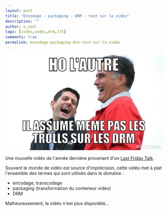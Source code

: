 ```yaml
---
layout: post
title: "Encodage - packaging - DRM - tout sur la vidéo"
description: ""
author: o_noel 
tags: [video,codec,drm,lft]
comments: true 
permalink: encodage-packaging-drm-tout-sur-la-vidéo
---
```


![Encodage - packaging - DRM - tout sur la vidéo](/tech.bedrockstreaming.com/public/images/posts/imgob/0-00-30-83-201306-ob_249f74_1372237975-243eac44ed956db01c71e248156531e7-jpg.jpeg)

Une nouvelle vidéo de l'année dernière provenant d'un [Last Friday Talk](/tags/#lft).

Souvent le monde de vidéo est source d'imprécision, cette vidéo met à plat l'ensemble des termes qui sont utilisés dans le domaine :

- encodage, transcodage
- packaging (transformation du conteneur vidéo)
- DRM

Malheureusement, la vidéo n'est plus disponible...
